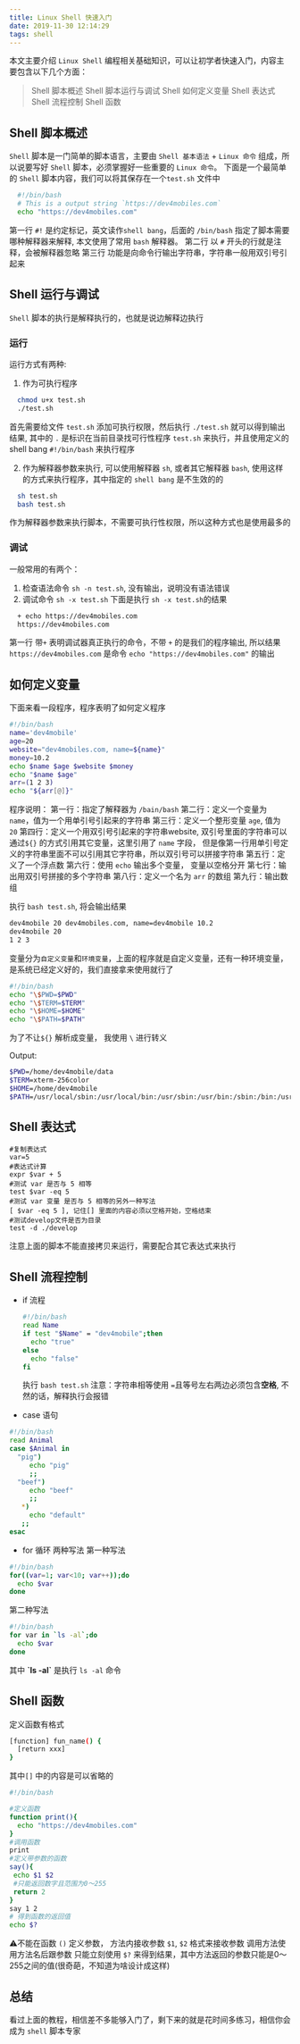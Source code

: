 ```yaml
---
title: Linux Shell 快速入门
date: 2019-11-30 12:14:29
tags: shell
---
```

本文主要介绍 `Linux Shell` 编程相关基础知识，可以让初学者快速入门，内容主要包含以下几个方面：
> Shell 脚本概述
> Shell 脚本运行与调试 
> Shell 如何定义变量
> Shell 表达式
> Shell 流程控制
> Shell 函数

## Shell 脚本概述
`Shell` 脚本是一门简单的脚本语言，主要由 `Shell 基本语法` + `Linux 命令` 组成，所以说要写好 `Shell` 脚本，必须掌握好一些重要的 `Linux 命令`。
下面是一个最简单的 `Shell` 脚本内容，我们可以将其保存在一个`test.sh` 文件中
```bash
  #!/bin/bash
  # This is a output string `https://dev4mobiles.com`
  echo "https://dev4mobiles.com"
```
第一行 `#!` 是约定标记，英文读作`shell bang`，后面的 `/bin/bash` 指定了脚本需要哪种解释器来解释, 本文使用了常用 `bash` 解释器。
第二行 以 `#` 开头的行就是注释，会被解释器忽略
第三行 功能是向命令行输出字符串，字符串一般用双引号引起来

## Shell 运行与调试
`Shell` 脚本的执行是解释执行的，也就是说边解释边执行
### 运行
运行方式有两种:
1. 作为可执行程序 

  ```bash
    chmod u+x test.sh
    ./test.sh
  ```
  首先需要给文件 `test.sh` 添加可执行权限，然后执行 `./test.sh` 就可以得到输出结果, 其中的 `.` 是标识在当前目录找可行性程序 `test.sh` 来执行，并且使用定义的 shell bang `#!/bin/bash` 来执行程序

2. 作为解释器参数来执行, 可以使用解释器 `sh`, 或者其它解释器 `bash`, 使用这样的方式来执行程序，其中指定的 `shell bang` 是不生效的的
  ```bash
    sh test.sh
    bash test.sh
  ```
  作为解释器参数来执行脚本，不需要可执行性权限，所以这种方式也是使用最多的

### 调试
一般常用的有两个：
1. 检查语法命令 `sh -n test.sh`, 没有输出，说明没有语法错误
2. 调试命令 `sh -x test.sh` 
  下面是执行 `sh -x test.sh`的结果
  ```bash
    + echo https://dev4mobiles.com
    https://dev4mobiles.com
  ```
  第一行 带`+` 表明调试器真正执行的命令，不带 `+` 的是我们的程序输出, 所以结果 `https://dev4mobiles.com` 是命令 `echo "https://dev4mobiles.com"` 的输出

## 如何定义变量

下面来看一段程序，程序表明了如何定义程序

```bash
#!/bin/bash
name='dev4mobile'
age=20
website="dev4mobiles.com, name=${name}"
money=10.2
echo $name $age $website $money
echo "$name $age"
arr=(1 2 3)
echo "${arr[@]}"
```
程序说明：
第一行：指定了解释器为 `/bain/bash`
第二行：定义一个变量为 `name`，值为一个用单引号引起来的字符串
第三行：定义一个整形变量 `age`, 值为 `20`
第四行：定义一个用双引号引起来的字符串website, 双引号里面的字符串可以通过`${}` 的方式引用其它变量，这里引用了 `name` 字段，
但是像第一行用单引号定义的字符串里面不可以引用其它字符串，所以双引号可以拼接字符串
第五行：定义了一个浮点数
第六行：使用 `echo` 输出多个变量， 变量以空格分开
第七行：输出用双引号拼接的多个字符串
第八行：定义一个名为 `arr` 的数组
第九行：输出数组

执行 `bash test.sh`, 将会输出结果

```bash
dev4mobile 20 dev4mobiles.com, name=dev4mobile 10.2
dev4mobile 20
1 2 3
```

变量分为`自定义变量`和`环境变量`，上面的程序就是自定义变量，还有一种环境变量，是系统已经定义好的，我们直接拿来使用就行了
```bash
#!/bin/bash
echo "\$PWD=$PWD"
echo "\$TERM=$TERM"
echo "\$HOME=$HOME"
echo "\$PATH=$PATH"
```

为了不让`${}` 解析成变量， 我使用 `\` 进行转义

Output:
```bash
$PWD=/home/dev4mobile/data
$TERM=xterm-256color
$HOME=/home/dev4mobile
$PATH=/usr/local/sbin:/usr/local/bin:/usr/sbin:/usr/bin:/sbin:/bin:/usr/games:/usr/local/games:/snap/bin
```

## Shell 表达式

```
#复制表达式
var=5
#表达式计算
expr $var + 5 
#测试 var 是否与 5 相等
test $var -eq 5 
#测试 var 变量 是否与 5 相等的另外一种写法
[ $var -eq 5 ], 记住[] 里面的内容必须以空格开始，空格结束
#测试develop文件是否为目录
test -d ./develop
```
注意上面的脚本不能直接拷贝来运行，需要配合其它表达式来执行


## Shell 流程控制
* if 流程

  ```bash
  #!/bin/bash
  read Name
  if test "$Name" = "dev4mobile";then
    echo "true"
  else
    echo "false"
  fi
  ```
  执行 `bash test.sh`
  注意：字符串相等使用 `=`且等号左右两边必须包含**空格**, 不然的话，解释执行会报错

* case 语句
```bash
#!/bin/bash
read Animal
case $Animal in
  "pig")
     echo "pig"
     ;;
  "beef")
     echo "beef"
     ;;
   *)
     echo "default"
   ;;
esac
```
* for 循环
两种写法
第一种写法
```bash
#!/bin/bash
for((var=1; var<10; var++));do
  echo $var
done
```
第二种写法
```bash
#!/bin/bash
for var in `ls -al`;do
  echo $var
done
```
其中 **\`ls -al\`** 是执行 `ls -al` 命令

## Shell 函数
定义函数有格式
```bash
[function] fun_name() {
  [return xxx]
}
```
其中`[]` 中的内容是可以省略的

```bash
#!/bin/bash

#定义函数
function print(){
  echo "https://dev4mobiles.com"
}
#调用函数
print
#定义带参数的函数
say(){
 echo $1 $2
 #只能返回数字且范围为0～255
 return 2
}
say 1 2
# 得到函数的返回值
echo $?
```

⚠️不能在函数 `()` 定义参数， 方法内接收参数 `$1`, `$2` 格式来接收参数
调用方法使用方法名后跟参数
只能立刻使用 `$?` 来得到结果，其中方法返回的参数只能是0～255之间的值(很奇葩，不知道为啥设计成这样)

## 总结
看过上面的教程，相信差不多能够入门了，剩下来的就是花时间多练习，相信你会成为 `shell` 脚本专家
